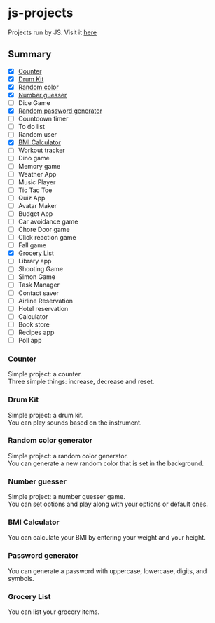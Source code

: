 # js-projects

Projects run by JS.
Visit it [here](https://clemix37.github.io/js-projects/)

## Summary 

- [X] [Counter](https://github.com/Clemix37/js-projects#counter)  
- [X] [Drum Kit](https://github.com/Clemix37/js-projects#drum-kit)  
- [X] [Random color](https://github.com/Clemix37/js-projects#random-color-generator)  
- [X] [Number guesser](https://github.com/Clemix37/js-projects#number-guesser)  
- [ ] Dice Game
- [X] [Random password generator](https://github.com/Clemix37/js-projects#password-generator)
- [ ] Countdown timer
- [ ] To do list
- [ ] Random user
- [X] [BMI Calculator](https://github.com/Clemix37/js-projects#bmi-calculator)  
- [ ] Workout tracker
- [ ] Dino game
- [ ] Memory game
- [ ] Weather App
- [ ] Music Player
- [ ] Tic Tac Toe
- [ ] Quiz App
- [ ] Avatar Maker
- [ ] Budget App
- [ ] Car avoidance game
- [ ] Chore Door game
- [ ] Click reaction game
- [ ] Fall game
- [X] [Grocery List](https://github.com/Clemix37/js-projects#grocery-list)
- [ ] Library app
- [ ] Shooting Game
- [ ] Simon Game
- [ ] Task Manager
- [ ] Contact saver
- [ ] Airline Reservation
- [ ] Hotel reservation
- [ ] Calculator
- [ ] Book store
- [ ] Recipes app
- [ ] Poll app

### Counter

Simple project: a counter.  
Three simple things: increase, decrease and reset.  

### Drum Kit

Simple project: a drum kit.  
You can play sounds based on the instrument.  

### Random color generator

Simple project: a random color generator.  
You can generate a new random color that is set in the background.  

### Number guesser

Simple project: a number guesser game.  
You can set options and play along with your options or default ones.

### BMI Calculator

You can calculate your BMI by entering your weight and your height.

### Password generator

You can generate a password with uppercase, lowercase, digits, and symbols.  

### Grocery List

You can list your grocery items.   
